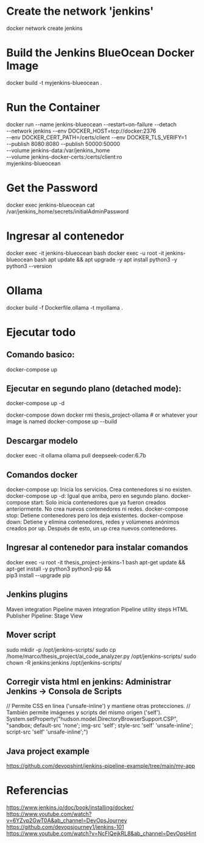 # Create the network 'jenkins'
docker network create jenkins

# Build the Jenkins BlueOcean Docker Image
docker build -t myjenkins-blueocean .

# Run the Container
docker run --name jenkins-blueocean --restart=on-failure --detach \
  --network jenkins --env DOCKER_HOST=tcp://docker:2376 \
  --env DOCKER_CERT_PATH=/certs/client --env DOCKER_TLS_VERIFY=1 \
  --publish 8080:8080 --publish 50000:50000 \
  --volume jenkins-data:/var/jenkins_home \
  --volume jenkins-docker-certs:/certs/client:ro \
  myjenkins-blueocean

# Get the Password
docker exec jenkins-blueocean cat /var/jenkins_home/secrets/initialAdminPassword

# Ingresar al contenedor
docker exec -it jenkins-blueocean bash
docker exec -u root -it jenkins-blueocean bash
apt update && apt upgrade -y
apt install python3 -y
python3 --version

# Ollama
docker build -f Dockerfile.ollama -t myollama .

# Ejecutar todo
## Comando basico:
docker-compose up

## Ejecutar en segundo plano (detached mode):
docker-compose up -d

docker-compose down
docker rmi thesis_project-ollama  # or whatever your image is named
docker-compose up --build

## Descargar modelo
docker exec -it ollama ollama pull deepseek-coder:6.7b

## Comandos docker
docker-compose up: Inicia los servicios. Crea contenedores si no existen.
docker-compose up -d:  Igual que arriba, pero en segundo plano.
docker-compose start:  Solo inicia contenedores que ya fueron creados anteriormente. No crea nuevos contenedores ni redes.
docker-compose stop: Detiene contenedores pero los deja existentes.
docker-compose down: Detiene y elimina contenedores, redes y volúmenes anónimos creados por up. Después de esto, un up crea nuevos contenedores.

## Ingresar al contenedor para instalar comandos
docker exec -u root -it thesis_project-jenkins-1 bash
apt-get update && \
    apt-get install -y python3 python3-pip && \
    pip3 install --upgrade pip

## Jenkins plugins
Maven integration
Pipeline maven integration
Pipeline utility steps
HTML Publisher
Pipeline: Stage View

## Mover script
sudo mkdir -p /opt/jenkins-scripts/
sudo cp /home/marco/thesis_project/ai_code_analyzer.py /opt/jenkins-scripts/
sudo chown -R jenkins:jenkins /opt/jenkins-scripts/

## Corregir vista html en jenkins: Administrar Jenkins -> Consola de Scripts
// Permite CSS en línea ('unsafe-inline') y mantiene otras protecciones.
// También permite imágenes y scripts del mismo origen ('self').
System.setProperty("hudson.model.DirectoryBrowserSupport.CSP", "sandbox; default-src 'none'; img-src 'self'; style-src 'self' 'unsafe-inline'; script-src 'self' 'unsafe-inline';")


## Java project example
https://github.com/devopshint/jenkins-pipeline-example/tree/main/my-app

# Referencias
https://www.jenkins.io/doc/book/installing/docker/
https://www.youtube.com/watch?v=6YZvp2GwT0A&ab_channel=DevOpsJourney
https://github.com/devopsjourney1/jenkins-101
https://www.youtube.com/watch?v=NcFIQejkRL8&ab_channel=DevOpsHint